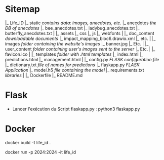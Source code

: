 # Sitemap
|_ Life_ID
    |_ static *contains data: images, anecdotes, etc.*
        |_ anecdotes *the DB of anecdotes*
            |_ bee_anecdotes.txt
            |_ ladybug_anecdotes.txt
            |_ butterfly_anecdotes.txt
        |
        |_ assets
            |_ css
            |_ js
            |_ webfonts
        |
        |_ doc_content *downloadable documents*
            |_ impact_mapping_bloc6.drawio.xml
            |_ etc.
        |
        |_ images *folder containing the website's images*
            |_ banner.jpg
            |_ Etc.
        |
        |_ user_content *folder containing user's images sent to the server*
            |_ Etc.
        |
        |_ favicon.ico
    |
    |_ templates *folder with .html templates*
        |_ index.html
        |_ predictions.html
        |_ management.html
    |
    |_ config.py *FLASK configuration file*
    |_ dictionary.txt *file of names for predictions*
    |_ flaskapp.py *FLASK Application*
    |_ model.h5 *file containing the model*
    |_ requirements.txt *libraries*
|
|_ Dockerfile
|_ README.md


# Flask
- Lancer l'exécution du Script flaskapp.py :
python3 flaskapp.py


# Docker
docker build -t life_id .
<!--
"-t" to define the tag / to assign a pseudo-TTY device
-->
docker run -p 2024:2024 -it life_id
<!--
"-p" to define the port
"-it" to get interactive control over the container (not mandatory)
"-i" to get interactive
"-t" to assign a pseudo-TTY device and interact with the terminal
-->